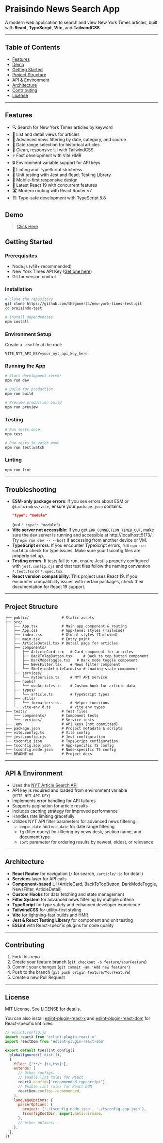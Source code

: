 # Praisindo News Search App

A modern web application to search and view New York Times articles, built with **React**, **TypeScript**, **Vite**, and **TailwindCSS**.

---

## Table of Contents
- [Features](#features)
- [Demo](#demo)
- [Getting Started](#getting-started)
- [Project Structure](#project-structure)
- [API & Environment](#api--environment)
- [Architecture](#architecture)
- [Contributing](#contributing)
- [License](#license)

---

## Features
- 🔍 Search for New York Times articles by keyword
- 📰 List and detail views for articles
- 🔎 Advanced news filtering by date, category, and source
- 📆 Date range selection for historical articles
- 🌙 Clean, responsive UI with TailwindCSS
- ⚡ Fast development with Vite HMR
- 🔒 Environment variable support for API keys
- 🧹 Linting and TypeScript strictness
- 🧪 Unit testing with Jest and React Testing Library
- 📱 Mobile-first responsive design
- 🔄 Latest React 19 with concurrent features
- 🛣️ Modern routing with React Router v7
- 🏗️ Type-safe development with TypeScript 5.8

## Demo
> [Click Here](https://new-york-times-test.vercel.app/)


## Getting Started

### Prerequisites
- Node.js (v18+ recommended)
- New York Times API Key ([Get one here](https://developer.nytimes.com/))
- Git for version control

### Installation
```bash
# Clone the repository
git clone https://github.com/thegoner24/new-york-times-test.git
cd praisindo-test

# Install dependencies
npm install
```

### Environment Setup
Create a `.env` file at the root:
```env
VITE_NYT_API_KEY=your_nyt_api_key_here
```

### Running the App
```bash
# Start development server
npm run dev

# Build for production
npm run build

# Preview production build
npm run preview
```

### Testing
```bash
# Run tests once
npm test

# Run tests in watch mode
npm run test:watch
```

### Linting
```bash
npm run lint
```

---

## Troubleshooting

- **ESM-only package errors**: If you see errors about ESM or `@tailwindcss/vite`, ensure your `package.json` contains:
  ```json
  "type": "module"
  ```
  (not `"_type": "module"`)
- **Vite server not accessible**: If you get `ERR_CONNECTION_TIMED_OUT`, make sure the dev server is running and accessible at http://localhost:5173/. Try `npm run dev -- --host` if accessing from another device or VM.
- **TypeScript errors**: If you encounter TypeScript errors, run `npm run build` to check for type issues. Make sure your tsconfig files are properly set up.
- **Testing errors**: If tests fail to run, ensure Jest is properly configured with `jest.config.cjs` and that test files follow the naming convention `*.test.tsx` or `*.spec.tsx`.
- **React version compatibility**: This project uses React 19. If you encounter compatibility issues with certain packages, check their documentation for React 19 support.

---

## Project Structure
```
├── public/               # Static assets
├── src/
│   ├── App.tsx           # Main app component & routing
│   ├── App.css           # App-level styles (Tailwind)
│   ├── index.css         # Global styles (Tailwind)
│   ├── main.tsx          # Entry point
│   ├── ArticleDetail.tsx # Detail page for articles
│   ├── components/
│   │   ├── ArticleCard.tsx   # Card component for articles
│   │   ├── BackToTopButton.tsx     # Back to top button component
│   │   ├── DarkModeToggle.tsx   # Dark mode toggle component
│   │   ├── NewsFilter.tsx    # News filter component
│   │   └── SkeletonArticleCard.tsx # Loading state component
│   ├── services/
│   │   └── nytService.ts     # NYT API service
│   ├── hooks/
│   │   └── useArticles.ts    # Custom hook for article data
│   ├── types/
│   │   └── article.ts        # TypeScript types
│   ├── utils/
│   │   └── formatters.ts     # Helper functions
│   └── vite-env.d.ts         # Vite env types
├── tests/                # Test files
│   ├── components/       # Component tests
│   └── services/         # Service tests
├── .env                  # API keys (not committed)
├── package.json          # Project metadata & scripts
├── vite.config.ts        # Vite config
├── jest.config.cjs       # Jest configuration
├── tsconfig.json         # TypeScript configuration
├── tsconfig.app.json     # App-specific TS config
├── tsconfig.node.json    # Node-specific TS config
└── README.md             # Project docs
```

---

## API & Environment
- Uses the [NYT Article Search API](https://developer.nytimes.com/docs/articlesearch-product/1/overview)
- API key is required and loaded from environment variable (`VITE_NYT_API_KEY`)
- Implements error handling for API failures
- Supports pagination for article results
- Includes caching strategy for improved performance
- Handles rate limiting gracefully
- Utilizes NYT API filter parameters for advanced news filtering:
  - `begin_date` and `end_date` for date range filtering
  - `fq` (filter query) for filtering by news desk, section name, and document type
  - `sort` parameter for ordering results by newest, oldest, or relevance

---

## Architecture
- **React Router** for navigation (`/` for search, `/article/:id` for detail)
- **Services** layer for API calls
- **Component-based** UI (ArticleCard, BackToTopButton, DarkModeToggle, NewsFilter, ArticleDetail)
- **Custom Hooks** for data fetching and state management
- **Filter System** for advanced news filtering by multiple criteria
- **TypeScript** for type safety and enhanced developer experience
- **TailwindCSS** for utility-first styling
- **Vite** for lightning-fast builds and HMR
- **Jest & React Testing Library** for component and unit testing
- **ESLint** with React-specific plugins for code quality

---

## Contributing
1. Fork this repo
2. Create your feature branch (`git checkout -b feature/YourFeature`)
3. Commit your changes (`git commit -am 'Add new feature'`)
4. Push to the branch (`git push origin feature/YourFeature`)
5. Create a new Pull Request

---

## License

MIT License. See [LICENSE](LICENSE) for details.

You can also install [eslint-plugin-react-x](https://github.com/Rel1cx/eslint-react/tree/main/packages/plugins/eslint-plugin-react-x) and [eslint-plugin-react-dom](https://github.com/Rel1cx/eslint-react/tree/main/packages/plugins/eslint-plugin-react-dom) for React-specific lint rules:

```js
// eslint.config.js
import reactX from 'eslint-plugin-react-x'
import reactDom from 'eslint-plugin-react-dom'

export default tseslint.config([
  globalIgnores(['dist']),
  {
    files: ['**/*.{ts,tsx}'],
    extends: [
      // Other configs...
      // Enable lint rules for React
      reactX.configs['recommended-typescript'],
      // Enable lint rules for React DOM
      reactDom.configs.recommended,
    ],
    languageOptions: {
      parserOptions: {
        project: ['./tsconfig.node.json', './tsconfig.app.json'],
        tsconfigRootDir: import.meta.dirname,
      },
      // other options...
    },
  },
])
```
